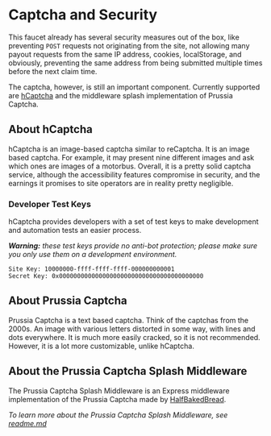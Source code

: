 # Captcha and Security
This faucet already has several security measures out of the box, like preventing `POST` requests not originating from the site, not allowing many payout requests from the same IP address, cookies, localStorage, and obviously, preventing the same address from being submitted multiple times before the next claim time.

The captcha, however, is still an important component. Currently supported are [hCaptcha](https://www.hcaptcha.com/) and the middleware splash implementation of Prussia Captcha.

## About hCaptcha
hCaptcha is an image-based captcha similar to reCaptcha. It is an image based captcha. For example, it may present nine different images and ask which ones are images of a motorbus. Overall, it is a pretty solid captcha service, although the accessibility features compromise in security, and the earnings it promises to site operators are in reality pretty negligible.

### Developer Test Keys
hCaptcha provides developers with a set of test keys to make development and automation tests an easier process.

***Warning:*** *these test keys provide no anti-bot protection; please make sure you only use them on a development environment.*

```
Site Key: 10000000-ffff-ffff-ffff-000000000001
Secret Key: 0x0000000000000000000000000000000000000000
```

## About Prussia Captcha
Prussia Captcha is a text based captcha. Think of the captchas from the 2000s. An image with various letters distorted in some way, with lines and dots everywhere. It is much more easily cracked, so it is not recommended. However, it is a lot more customizable, unlike hCaptcha.

## About the Prussia Captcha Splash Middleware
The Prussia Captcha Splash Middleware is an Express middleware implementation of the Prussia Captcha made by [HalfBakedBread](https://www.github.com/HalfBakedBread).

 _To learn more about the Prussia Captcha Splash Middleware, see [readme.md](../utils/splash/README.md)_
